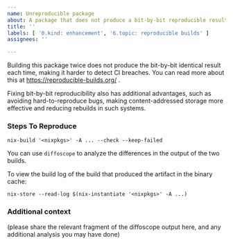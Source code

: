 ```yaml
---
name: Unreproducible package
about: A package that does not produce a bit-by-bit reproducible result each time it is built
title: ''
labels: [ '0.kind: enhancement', '6.topic: reproducible builds' ]
assignees: ''

---
```


Building this package twice does not produce the bit-by-bit identical result each time, making it harder to detect CI breaches. You can read more about this at https://reproducible-builds.org/ .

Fixing bit-by-bit reproducibility also has additional advantages, such as avoiding hard-to-reproduce bugs, making content-addressed storage more effective and reducing rebuilds in such systems.

### Steps To Reproduce

```
nix-build '<nixpkgs>' -A ... --check --keep-failed
```

You can use `diffoscope` to analyze the differences in the output of the two builds.

To view the build log of the build that produced the artifact in the binary cache:

```
nix-store --read-log $(nix-instantiate '<nixpkgs>' -A ...)
```

### Additional context

(please share the relevant fragment of the diffoscope output here,
and any additional analysis you may have done)
